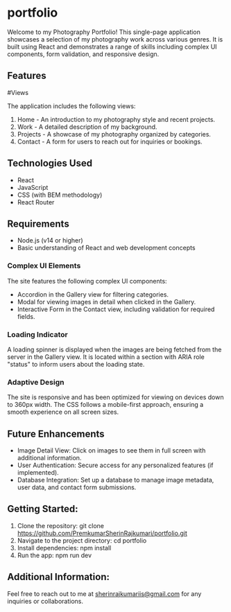 # portfolio

Welcome to my Photography Portfolio! This single-page application showcases a selection of my photography work across various genres. It is built using React and demonstrates a range of skills including complex UI components, form validation, and responsive design.

## Features

#Views

The application includes the following views:

1. Home - An introduction to my photography style and recent projects.
2. Work - A detailed description of my background.
3. Projects - A showcase of my photography organized by categories.
4. Contact - A form for users to reach out for inquiries or bookings.

## Technologies Used

- React
- JavaScript
- CSS (with BEM methodology)
- React Router

## Requirements

- Node.js (v14 or higher)
- Basic understanding of React and web development concepts

### Complex UI Elements

The site features the following complex UI components:

- Accordion in the Gallery view for filtering categories.
- Modal for viewing images in detail when clicked in the Gallery.
- Interactive Form in the Contact view, including validation for required fields.

### Loading Indicator

A loading spinner is displayed when the images are being fetched from the server in the Gallery view. It is located within a section with ARIA role "status" to inform users about the loading state.

### Adaptive Design

The site is responsive and has been optimized for viewing on devices down to 360px width. The CSS follows a mobile-first approach, ensuring a smooth experience on all screen sizes.

## Future Enhancements

- Image Detail View: Click on images to see them in full screen with additional information.
- User Authentication: Secure access for any personalized features (if implemented).
- Database Integration: Set up a database to manage image metadata, user data, and contact form submissions.

## Getting Started:

1. Clone the repository:
   git clone https://github.com/PremkumarSherinRajkumari/portfolio.git
2. Navigate to the project directory:
   cd portfolio
3. Install dependencies:
   npm install
4. Run the app:
   npm run dev

## Additional Information:
Feel free to reach out to me at sherinrajkumariis@gmail.com for any inquiries or collaborations.
